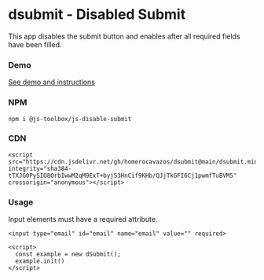 # dsubmit - Disabled Submit

This app disables the submit button and enables after all required fields have been filled.

### Demo

[See demo and instructions](https://ds.homerocavazos.com/)

### NPM

```
npm i @js-toolbox/js-disable-submit
```

### CDN

```
<script src="https://cdn.jsdelivr.net/gh/homerocavazos/dsubmit@main/dsubmit.min.js"
integrity="sha384-tTXJG0PySIO8OrbIwwM2qM9ExT+byjS3HnCif9KHb/QJjTkGFI6Cj1pwmfTuBVM5" crossorigin="anonymous"></script>
```

### Usage

Input elements must have a required attribute.

```
<input type="email" id="email" name="email" value="" required>
```

```
<script>
  const example = new dSubmit();
  example.init()
</script>
```
